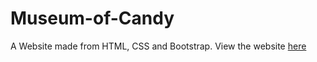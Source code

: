 # Museum-of-Candy
A Website made from HTML, CSS and Bootstrap. View the website [here](https://chiragagrawal9200.github.io/Vertical-Slider/)
